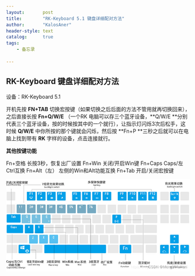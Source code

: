 ```yaml
---
layout:       post
title:        "RK-Keyboard 5.1 键盘详细配对方法"
author:       "KalosAner"
header-style: text
catalog:      true
tags:
    - 备忘录

---
```


## RK-Keyboard 键盘详细配对方法

设备：RK-Keyboard 5.1 

开机先按 **FN+TAB** 切换宏按键（如果切换之后后面的方法不管用就再切换回来），之后直接长按 **Fn+Q/W/E** （一个RK 电脑可以存三个蓝牙设备，**Q/W/E **分别代表三个蓝牙设备，按的时候按其中的一个就行），让指示灯闪烁3次后松手，这时候 **Q/W/E** 中你所按的那个键就会闪烁，然后按 **Fn+P **三秒之后就可以在电脑上找到带有 **RK** 字样的设备，点击连接就行。

**其他按键功能**

Fn+空格 长按3秒，恢复出厂设置
Fn+Win 关闭/开启Win键
Fn+Caps Caps/左Ctrl互换
Fn+Alt（左） 左侧的Win和Alt功能互换
Fn+Tab 开启/关闭宏按键

![b41839ccac3c33b52f1af42be91afb28](\img\in-post\b41839ccac3c33b52f1af42be91afb28.png)